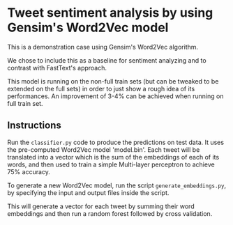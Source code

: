 # Tweet sentiment analysis by using Gensim's Word2Vec model

This is a demonstration case using Gensim's Word2Vec algorithm.

We chose to include this as a baseline for sentiment analyzing and to contrast with FastText's approach.

This model is running on the non-full train sets (but can be tweaked to be extended on the full sets) in order to just show a rough idea of its performances. An improvement of 3-4% can be achieved when running on full train set.

## Instructions

Run the `classifier.py` code to produce the predictions on test data. It uses the pre-computed Word2Vec model 'model.bin'. Each tweet will be translated into a vector which is the sum of the embeddings of each of its words, and then used to train a simple Multi-layer perceptron to achieve 75% accuracy.

To generate a new Word2Vec model, run the script `generate_embeddings.py`, by specifying the input and output files inside the script.

This will generate a vector for each tweet by summing their word embeddings and then run a random forest followed by cross validation.


